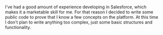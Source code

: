 I've had a good amount of experience developing in Salesforce, which makes it a marketable skill for me. For 
that reason I decided to write some public code to prove that I know a few concepts on the platform. At this time
I don't plan to write anything too complex, just some basic structures and functionality.
